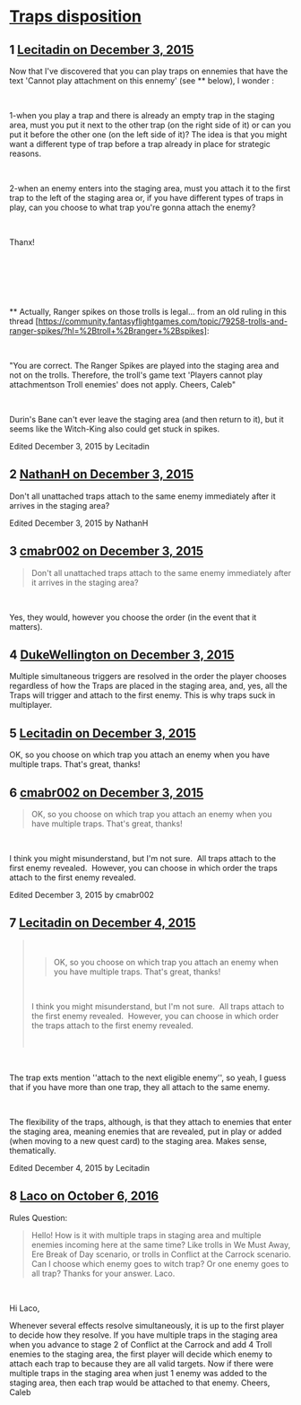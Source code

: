 # [Traps disposition](https://community.fantasyflightgames.com/topic/194933-traps-disposition/)

## 1 [Lecitadin on December 3, 2015](https://community.fantasyflightgames.com/topic/194933-traps-disposition/?do=findComment&comment=1917757)

Now that I've discovered that you can play traps on ennemies that have the text 'Cannot play attachment on this ennemy' (see ** below), I wonder :

 

1-when you play a trap and there is already an empty trap in the staging area, must you put it next to the other trap (on the right side of it) or can you put it before the other one (on the left side of it)? The idea is that you might want a different type of trap before a trap already in place for strategic reasons.

 

2-when an enemy enters into the staging area, must you attach it to the first trap to the left of the staging area or, if you have different types of traps in play, can you choose to what trap you're gonna attach the enemy?

 

Thanx! 

 

 

 

** Actually, Ranger spikes on those trolls is legal... from an old ruling in this thread [https://community.fantasyflightgames.com/topic/79258-trolls-and-ranger-spikes/?hl=%2Btroll+%2Branger+%2Bspikes]:

 

"You are correct. The Ranger Spikes are played into the staging area and not on the trolls. Therefore, the troll's game text 'Players cannot play attachmentson Troll enemies' does not apply. Cheers, Caleb"

 

Durin's Bane can't ever leave the staging area (and then return to it), but it seems like the Witch-King also could get stuck in spikes.

Edited December 3, 2015 by Lecitadin

## 2 [NathanH on December 3, 2015](https://community.fantasyflightgames.com/topic/194933-traps-disposition/?do=findComment&comment=1917764)

Don't all unattached traps attach to the same enemy immediately after it arrives in the staging area?

Edited December 3, 2015 by NathanH

## 3 [cmabr002 on December 3, 2015](https://community.fantasyflightgames.com/topic/194933-traps-disposition/?do=findComment&comment=1917789)

> Don't all unattached traps attach to the same enemy immediately after it arrives in the staging area?

 

Yes, they would, however you choose the order (in the event that it matters).

## 4 [DukeWellington on December 3, 2015](https://community.fantasyflightgames.com/topic/194933-traps-disposition/?do=findComment&comment=1917818)

Multiple simultaneous triggers are resolved in the order the player chooses regardless of how the Traps are placed in the staging area, and, yes, all the Traps will trigger and attach to the first enemy. This is why traps suck in multiplayer.

## 5 [Lecitadin on December 3, 2015](https://community.fantasyflightgames.com/topic/194933-traps-disposition/?do=findComment&comment=1917833)

OK, so you choose on which trap you attach an enemy when you have multiple traps. That's great, thanks!

## 6 [cmabr002 on December 3, 2015](https://community.fantasyflightgames.com/topic/194933-traps-disposition/?do=findComment&comment=1917841)

> OK, so you choose on which trap you attach an enemy when you have multiple traps. That's great, thanks!

 

I think you might misunderstand, but I'm not sure.  All traps attach to the first enemy revealed.  However, you can choose in which order the traps attach to the first enemy revealed.

Edited December 3, 2015 by cmabr002

## 7 [Lecitadin on December 4, 2015](https://community.fantasyflightgames.com/topic/194933-traps-disposition/?do=findComment&comment=1918522)

>  
> 
> > OK, so you choose on which trap you attach an enemy when you have multiple traps. That's great, thanks!
> 
>  
> 
> I think you might misunderstand, but I'm not sure.  All traps attach to the first enemy revealed.  However, you can choose in which order the traps attach to the first enemy revealed.
> 
>  

 

The trap exts mention ''attach to the next eligible enemy'', so yeah, I guess that if you have more than one trap, they all attach to the same enemy.

 

The flexibility of the traps, although, is that they attach to enemies that enter the staging area, meaning enemies that are revealed, put in play or added (when moving to a new quest card) to the staging area. Makes sense, thematically.

Edited December 4, 2015 by Lecitadin

## 8 [Laco on October 6, 2016](https://community.fantasyflightgames.com/topic/194933-traps-disposition/?do=findComment&comment=2445764)

Rules Question:
> Hello! How is it with multiple traps in staging area and multiple enemies incoming here at the same time? Like trolls in We Must Away, Ere Break of Day scenario, or trolls in Conflict at the Carrock scenario. Can I choose which enemy goes to witch trap? Or one enemy goes to all trap? Thanks for your answer. Laco.

 

Hi Laco,

Whenever several effects resolve simultaneously, it is up to the first player to decide how they resolve. If you have multiple traps in the staging area when you advance to stage 2 of Conflict at the Carrock and add 4 Troll enemies to the staging area, the first player will decide which enemy to attach each trap to because they are all valid targets.
Now if there were multiple traps in the staging area when just 1 enemy was added to the staging area, then each trap would be attached to that enemy.
Cheers,
Caleb

